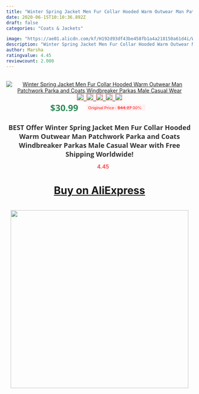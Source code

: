```yaml
---
title: "Winter Spring Jacket Men Fur Collar Hooded Warm Outwear Man Patchwork Parka and Coats Windbreaker Parkas Male Casual Wear"
date: 2020-06-15T10:10:36.892Z
draft: false
categories: "Coats & Jackets"

image: "https://ae01.alicdn.com/kf/H192d93df43be458fb1a4a218150a61d4i/Winter-Spring-Jacket-Men-Fur-Collar-Hooded-Warm-Outwear-Man-Patchwork-Parka-and-Coats-Windbreaker-Parkas.jpg"
description: "Winter Spring Jacket Men Fur Collar Hooded Warm Outwear Man Patchwork Parka and Coats Windbreaker Parkas Male Casual Wear"
author: Marsha
ratingvalue: 4.45
reviewcount: 2.000
---
```

<br>
<div style="text-align: center;">
<a href="https://s.click.aliexpress.com/e/_9gRTKd" target="_blank" rel="nofollow noopener noreferrer"><img alt="Winter Spring Jacket Men Fur Collar Hooded Warm Outwear Man Patchwork Parka and Coats Windbreaker Parkas Male Casual Wear" class="magnifier-image" src="https://ae01.alicdn.com/kf/H192d93df43be458fb1a4a218150a61d4i/Winter-Spring-Jacket-Men-Fur-Collar-Hooded-Warm-Outwear-Man-Patchwork-Parka-and-Coats-Windbreaker-Parkas.jpg_640x640.jpg">
<br>
<img style="border:1px solid salmon" src="https://ae01.alicdn.com/kf/H192d93df43be458fb1a4a218150a61d4i/Winter-Spring-Jacket-Men-Fur-Collar-Hooded-Warm-Outwear-Man-Patchwork-Parka-and-Coats-Windbreaker-Parkas.jpg_120x120.jpg">&nbsp;&nbsp;<img style="border:1px solid salmon" src="https://ae01.alicdn.com/kf/H9166cc5d0bc045c39c0107364dfd6a78l/Winter-Spring-Jacket-Men-Fur-Collar-Hooded-Warm-Outwear-Man-Patchwork-Parka-and-Coats-Windbreaker-Parkas.jpg_120x120.jpg">&nbsp;&nbsp;<img style="border:1px solid salmon" src="https://ae01.alicdn.com/kf/Heeb55b0ce3e0495b9ac1591c0f0956f7S/Winter-Spring-Jacket-Men-Fur-Collar-Hooded-Warm-Outwear-Man-Patchwork-Parka-and-Coats-Windbreaker-Parkas.jpg_120x120.jpg">&nbsp;&nbsp;<img style="border:1px solid salmon" src="https://ae01.alicdn.com/kf/H0505b23d7f3440c786c232e48058647ed/Winter-Spring-Jacket-Men-Fur-Collar-Hooded-Warm-Outwear-Man-Patchwork-Parka-and-Coats-Windbreaker-Parkas.jpg_120x120.jpg">&nbsp;&nbsp;<img style="border:1px solid salmon" src="https://ae01.alicdn.com/kf/H1a92b12970df44f4a97477c3223be9f2W/Winter-Spring-Jacket-Men-Fur-Collar-Hooded-Warm-Outwear-Man-Patchwork-Parka-and-Coats-Windbreaker-Parkas.jpg_120x120.jpg"></a></div><br0>
<div style="text-align: center;"><span style="background-color: white; border: 0px; box-sizing: border-box; color: seagreen; display: inline-block; font-family: &quot;open sans&quot; , &quot;arial&quot; , &quot;helvetica&quot; , sans-serif , &quot;heiti&quot;; font-size: 24px; font-stretch: inherit; font-weight: 700; line-height: inherit; margin: 0px 10px 0px 0px; padding: 0px; vertical-align: middle;">$30.99 </span>
<span style="background: rgb(255 , 241 , 241); border-radius: 3px; border: 0px; box-sizing: border-box; color: #ff4747; display: inline-block; font-family: inherit; font-size: 12px; font-stretch: inherit; font-style: inherit; font-variant: inherit; font-weight: 600; line-height: inherit; margin: 0px; padding: 2px 5px; transform: scale(0.9); vertical-align: middle;">Original Price : <b style="text-decoration: line-through;">$44.27 </b> 30%&nbsp;&nbsp;</span></div>
<h1 style="color: #333333; display: inline-block; font-family: &quot;open sans&quot; , &quot;arial&quot; , &quot;helvetica&quot; , sans-serif , &quot;heiti&quot;; font-size: 18px; font-stretch: inherit; font-weight: 700; text-align: center;">BEST Offer Winter Spring Jacket Men Fur Collar Hooded Warm Outwear Man Patchwork Parka and Coats Windbreaker Parkas Male Casual Wear with Free Shipping Worldwide!</h1>
<div style="color: #ff4747; text-align: center;">
<img src="https://4.bp.blogspot.com/-M0ZcTcb-5uY/XleCXlxnR4I/AAAAAAAAAEc/OrjgMkXV1oMQFaCRZj5HQwOCBcu3w1FegCPcBGAYYCw/s1600/star.png" style="height: 15px;">&nbsp;<b>4.45</b></div>
<div class="button_cont" align="center"><a class="buynow_a" href="https://s.click.aliexpress.com/e/_9gRTKd" target="_blank" rel="nofollow noopener noreferrer"><H1>Buy on AliExpress</H1></a></div><br>
<div class="separator" style="clear: both; text-align: center;">
<img src="https://lh3.googleusercontent.com/-pTy5HemUv9M/XlePHvY0dAI/AAAAAAAAAE4/0nX5iRUoIWY8eMW9Dpxeirr157OZliDIgCLcBGAsYHQ/s1600/badge.gif" width="480">
</div>

